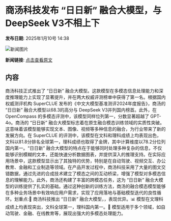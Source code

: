 # 商汤科技发布 “日日新” 融合大模型，与DeepSeek V3不相上下

**发布日期**: 2025年1月10号 14:38

![新闻图片](https://upload.chinaz.com/2025/0110/6387211663644012973953790.png)

**新闻链接**: [点击查看原文](https://www.aibase.com/zh/news/14623)

## 内容

商汤科技正式推出了 “日日新” 融合大模型。这款模型在多模态信息处理能力和深度推理能力上实现了显著提升，并在两大权威评测榜单中获得了第一名。根据国内权威测评机构 SuperCLUE 发布的《中文大模型基准测评2024年度报告》，商汤的 “日日新” 融合大模型以68.3的高分与 DeepSeek V3并列国内榜首。此外，在 OpenCompass 的多模态评测中，该模型同样位列第一，分数显著超越了 GPT-4o。商汤的 “日日新” 融合大模型标志着在原生融合模态训练领域的实质性突破。这意味着该模型能够实现文本、图像、视频等多种信息的融合，为行业带来了新的发展方向。在 SuperCLUE 的评测中，该模型在文科和理科成绩上均表现出色，文科以81.8分排名全球第一，理科成绩也取得了金牌，其中计算维度以78.2分位列国内第一。“日日新” 融合大模型的特点在于能够同时处理多种复杂的信息，不仅能够识别模糊的文本，还能快速分析数据图表，并提供深入的推理支持。在实际应用场景中，这款模型显示出了其独特的优势，特别是在自动驾驶、视频交互、办公教育、金融和工业制造等领域。在产品开发过程中，商汤科技采用了大量的图文交错数据，通过先进的合成技术建立了模态之间的互动桥梁，增强了模型对多模态信息的理解能力。此外，商汤还构建了丰富的跨模态任务，这为 “日日新” 融合大模型的训练提供了扎实的基础。通过这种创新的训练方法，商汤的融合模态模型能够在多种业务场景中有效响应用户需求，实现了应用落地与基础模型迭代的良性循环。划重点:🌟 商汤科技推出 “日日新” 融合大模型，，表现优异。📊 模型在文理科成绩上均表现突出，文科全球第一，理科国内第一。🚀 模型适用于多个领域，如自动驾驶、金融、在线教育等，展现出强大的多模态处理能力。
